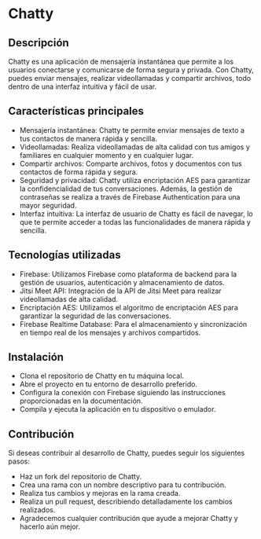 # Chatty
## Descripción
Chatty es una aplicación de mensajería instantánea que permite a los usuarios conectarse y comunicarse de forma segura y privada. Con Chatty, puedes enviar mensajes, realizar videollamadas y compartir archivos, todo dentro de una interfaz intuitiva y fácil de usar.

## Características principales
- Mensajería instantánea: Chatty te permite enviar mensajes de texto a tus contactos de manera rápida y sencilla.
- Videollamadas: Realiza videollamadas de alta calidad con tus amigos y familiares en cualquier momento y en cualquier lugar.
- Compartir archivos: Comparte archivos, fotos y documentos con tus contactos de forma rápida y segura.
- Seguridad y privacidad: Chatty utiliza encriptación AES para garantizar la confidencialidad de tus conversaciones. Además, la gestión de contraseñas se realiza a través de Firebase Authentication para una mayor seguridad.
- Interfaz intuitiva: La interfaz de usuario de Chatty es fácil de navegar, lo que te permite acceder a todas las funcionalidades de manera rápida y sencilla.
## Tecnologías utilizadas
- Firebase: Utilizamos Firebase como plataforma de backend para la gestión de usuarios, autenticación y almacenamiento de datos.
- Jitsi Meet API: Integración de la API de Jitsi Meet para realizar videollamadas de alta calidad.
- Encriptación AES: Utilizamos el algoritmo de encriptación AES para garantizar la seguridad de las conversaciones.
- Firebase Realtime Database: Para el almacenamiento y sincronización en tiempo real de los mensajes y archivos compartidos.
## Instalación
- Clona el repositorio de Chatty en tu máquina local.
- Abre el proyecto en tu entorno de desarrollo preferido.
- Configura la conexión con Firebase siguiendo las instrucciones proporcionadas en la documentación.
- Compila y ejecuta la aplicación en tu dispositivo o emulador.
## Contribución
Si deseas contribuir al desarrollo de Chatty, puedes seguir los siguientes pasos:

- Haz un fork del repositorio de Chatty.
- Crea una rama con un nombre descriptivo para tu contribución.
- Realiza tus cambios y mejoras en la rama creada.
- Realiza un pull request, describiendo detalladamente los cambios realizados.
- Agradecemos cualquier contribución que ayude a mejorar Chatty y hacerlo aún mejor.
